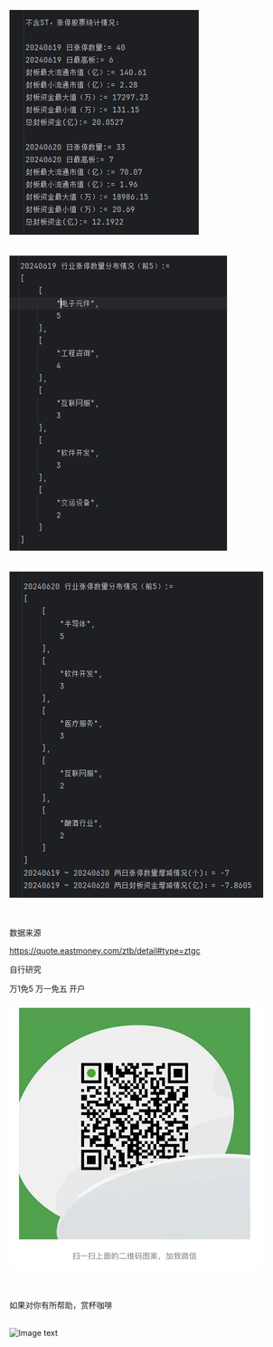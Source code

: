 

![Image text](https://raw.githubusercontent.com/ak4stock/import4money/main/123.png)    
<br />
<br />
![Imag text](https://raw.githubusercontent.com/ak4stock/import4money/main/1234.png)     
<br />
<br />
![Image text](https://raw.githubusercontent.com/ak4stock/import4money/main/12345.png)     
<br />
<br />

数据来源

https://quote.eastmoney.com/ztb/detail#type=ztgc

自行研究


万1免5 万一免五 开户

![Image text](https://raw.githubusercontent.com/ak4stock/ths_tdx_stock_xueqiu_guoren/main/contact.png)     


<br />
<br />
如果对你有所帮助，赏杯咖啡
<br />
<br />

![Image text](https://raw.githubusercontent.com/ak4stock/ths_auto_trade/main/code.jpg)     

